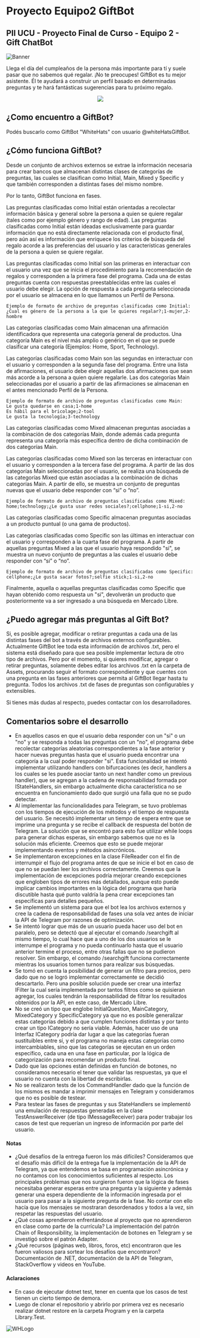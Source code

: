 # Proyecto Equipo2 GiftBot
## PII UCU - Proyecto Final de Curso - Equipo 2 - Gift ChatBot

![Banner](./Assets/gift.png)

Llega el día del cumpleaños de la persona más importante para tí y suele pasar que no sabemos qué regalar. ¡No te preocupes! GiftBot es tu mejor asistente. Él te ayudará a construir un perfil basado en determinadas preguntas y te hará fantásticas sugerencias para tu próximo regalo.

<p align="center">
  <img src="./Assets/demo.png">
</p>

## ¿Como encuentro a GiftBot?

Podés buscarlo como GiftBot "WhiteHats" con usuario @whiteHatsGiftBot.

## ¿Cómo funciona GiftBot?
Desde un conjunto de archivos externos se extrae la información necesaria para crear bancos que almacenan distintas clases de categorías de preguntas, las cuales se clasifican como Initial, Main, Mixed y Specific y que también corresponden a distintas fases del mismo nombre. 

Por lo tanto, GiftBot funciona en fases.

Las preguntas clasificadas como Initial están orientadas a recolectar información básica y general sobre la persona a quien se quiere regalar (tales como por ejemplo género y rango de edad). Las preguntas clasificadas como Initial están ideadas exclusivamente para guardar información que no está directamente relacionada con el producto final, pero aún así es información que enriquece los criterios de búsqueda del regalo acorde a las preferencias del usuario y las características generales de la persona a quien se quiere regalar.

Las preguntas clasificadas como Initial son las primeras en interactuar con el usuario una vez que se inicia el procedimiento para la recomendación de regalos y corresponden a la primera fase del programa. Cada una de estas preguntas cuenta con respuestas preestablecidas entre las cuales el usuario debe elegir. La opción de respuesta a cada pregunta seleccionada por el usuario se almacena en lo que llamamos un Perfil de Persona. 

```
Ejemplo de formato de archivo de preguntas clasificadas como Initial:
¿Cual es género de la persona a la que le quieres regalar?;1-mujer,2-hombre
```

Las categorías clasificadas como Main almacenan una afirmación identificadora que representa una categoría general de productos. Una categoría Main es el nivel más amplio o genérico en el que se puede clasificar una categoría (Ejemplos: Home, Sport, Technology).

Las categorías clasificadas como Main son las segundas en interactuar con el usuario y corresponden a la segunda fase del programa. Entre una lista de afirmaciones, el usuario debe elegir aquellas dos afirmaciones que sean más acorde a la persona a quien quiere regalarle. Las dos categorías Main seleccionadas por el usuario a partir de las afirmaciones se almacenan en el antes mencionado Perfil de la Persona.

```
Ejemplo de formato de archivo de preguntas clasificadas como Main:
Le gusta quedarse en casa;1-home
Es hábil para el bricolage;2-tool
Le gusta la tecnología;3-technology
``` 
Las categorías clasificadas como Mixed almacenan preguntas asociadas a la combinación de dos categorías Main, donde además cada pregunta representa una categoría más específica dentro de dicha combinación de dos categorías Main.

Las categorías clasificadas como Mixed son las terceras en interactuar con el usuario y corresponden a la tercera fase del programa. A partir de las dos categorías Main seleccionadas por el usuario, se realiza una búsqueda de las categorías Mixed que están asociadas a la combinación de dichas categorías Main. A partir de ello, se muestra un conjunto de preguntas nuevas que el usuario debe responder con “si” o “no”.

```
Ejemplo de formato de archivo de preguntas clasificadas como Mixed:
home;technology;¿Le gusta usar redes sociales?;cellphone;1-si,2-no
```

Las categorías clasificadas como Specific almacenan preguntas asociadas a un producto puntual (o una gama de productos).

Las categorías clasificadas como Specific son las últimas en interactuar con el usuario y corresponden a la cuarta fase del programa. A partir de aquellas preguntas Mixed a las que el usuario haya respondido "si", se muestra un nuevo conjunto de preguntas a las cuales el usuario debe responder con “si” o “no”. 

```
Ejemplo de formato de archivo de preguntas clasificadas como Specific:
cellphone;¿Le gusta sacar fotos?;selfie stick;1-si,2-no
```
Finalmente, aquella o aquellas preguntas clasificadas como Specific que hayan obtenido como respuesta un "si", devolverán un producto que posteriormente va a ser ingresado a una búsqueda en Mercado Libre.

## ¿Puedo agregar más preguntas al Gift Bot?
Si, es posible agregar, modificar o retirar preguntas a cada una de las distintas fases del bot a través de archivos externos configurables. Actualmente GiftBot lee toda esta información de archivos .txt, pero el sistema está diseñado para que sea posible implementar lectura de otro tipo de archivos. Pero por el momento, si quieres modificar, agregar o retirar preguntas, solamente debes editar los archivos .txt en la carpeta de Assets, procurando seguir el formato correspondiente y que cuentes con una pregunta en las fases anteriores que permita al GiftBot llegar hasta tu pregunta. Todos los archivos .txt de fases de preguntas son configurables y extensibles.

Si tienes más dudas al respecto, puedes contactar con los desarrolladores.

## Comentarios sobre el desarrollo
- En aquellos casos en que el usuario deba responder con un "si" o un "no" y se responda a todas las preguntas con un "no", el programa debe recolectar categorías aleatorias correspondientes a la fase anterior y hacer nuevas preguntas hasta que el usuario pueda encontrar una categoría a la cual poder responder "si". Esta funcionalidad se intentó implementar utilizando handlers con bifurcaciones (es decir, handlers a los cuales se les puede asociar tanto un next handler como un previous handler), que se agregan a la cadena de responsabilidad formada por IStateHandlers, sin embargo actualmente dicha característica no se encuentra en funcionamiento dado que surgió una falla que no se pudo detectar.
- Al implementar las funcionalidades para Telegram, se tuvo problemas con los tiempos de ejecución de los métodos y el tiempo de respuesta del usuario. Se necesitó implementar un tiempo de espera entre que se imprime una pregunta y se recibe el callback de respuesta del botón de Telegram. La solución que se encontró para esto fue utilizar while loops para generar dichas esperas, sin embargo sabemos que no es la solución más eficiente. Creemos que esto se puede mejorar implementando eventos y métodos asincrónicos.
- Se implementaron excepciones en la clase FileReader con el fin de interrumpir el flujo del programa antes de que se inicie el bot en caso de que no se puedan leer los archivos correctamente. Creemos que la implementación de excepciones podría mejorar creando excepciones que engloben tipos de errores más detallados, aunque esto puede implicar cambios importantes en la lógica del programa que haría discutible hasta qué punto valdría la pena crear excepciones tan específicas para detalles pequeños.
- Se implementó un sistema para que el bot lea los archivos externos y cree la cadena de responsabilidad de fases una sola vez antes de iniciar la API de Telegram por razones de optimización.
- Se intentó lograr que más de un usuario pueda hacer uso del bot en paralelo, pero se detectó que al ejecutar el comando /searchgift al mismo tiempo, lo cual hace que a uno de los dos usuarios se le interrumpe el programa y no pueda continuarlo hasta que el usuario anterior termine el proceso, entre otras fallas que no se pudieron resolver. Sin embargo, el comando /searchgift funciona correctamente mientras los usuarios tomen turnos para realizar sus búsquedas.
- Se tomó en cuenta la posibilidad de generar un filtro para precios, pero dado que no se logró implementar correctamente se decidió descartarlo. Pero una posible solución puede ser crear una interfaz IFilter la cual sería implementada por tantos filtros como se quisieran agregar, los cuales tendrán la responsabilidad de filtrar los resultados obtenidos por la API, en este caso, de Mercado Libre.
- No se creó un tipo que englobe InitialQuestion, MainCategory, MixedCategory y SpecificCategory ya que no es posible generalizar estas categorías debido a que cumplen funciones distintas y por tanto crear un tipo ICategory no sería viable. Además, hacer uso de una Interfaz ICategory podría dar lugar a que las categorías fueran sustituibles entre sí, y el programa no maneja estas categorías como intercambiables, sino que las categorías se ejecutan en un orden específico, cada una en una fase en particular, por la lógica de categorización para recomendar un producto final. 
- Dado que las opciones están definidas en función de botones, no consideramos necesario el tener que validar las respuestas, ya que el usuario no cuenta con la libertad de escribirlas. 
- No se realizaron tests de los CommandHandler dado que la función de los mismos es mandar a imprimir mensajes en Telegram y consideramos que no es posible de testear.
- Para testear las fases de preguntas y sus StateHandlers se implementó una emulación de respuestas generadas en la clase TestAnswerReceiver (de tipo IMessageReceiver) para poder trabajar los casos de test que requerían un ingreso de información por parte del usuario.

#### Notas

- ¿Qué desafíos de la entrega fueron los más difíciles?
Consideramos que el desafío más difícil de la entrega fue la implementación de la API de Telegram, ya que entendemos se basa en programación asincrónica y no contamos con los conocimientos suficientes al respecto. Los principales problemas que nos surgieron fueron que la lógica de fases necesitaba generar esperas entre una pregunta y la siguiente y además generar una espera dependiente de la información ingresada por el usuario para pasar a la siguiente pregunta de la fase. No contar con ello hacía que los mensajes se mostraran desordenados y todos a la vez, sin respetar las respuestas del usuario.
- ¿Qué cosas aprendieron enfrentándose al proyecto que no aprendieron en clase como parte de la currícula?
La implementación del patrón Chain of Responsibility, la implementación de botones en Telegram y se investigó sobre el patrón Adapter.
- ¿Qué recursos (páginas web, libros, foros, etc) encontraron que les fueron valiosos para sortear los desafíos que encontraron?
Documentación de .NET, documentación de la API de Telegram, StackOverflow y videos en YouTube.

#### Aclaraciones
- En caso de ejecutar dotnet test, tener en cuenta que los casos de test tienen un cierto tiempo de demora.
- Luego de clonar el repositorio y abrirlo por primera vez es necesario realizar dotnet restore en la carpeta Program y en la carpeta Library.Test.

![WHLogo](./Assets/logowhitehats.png)
